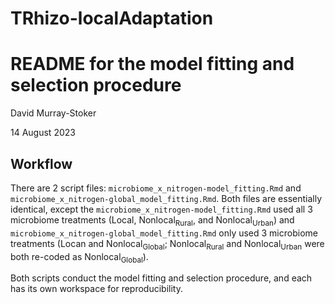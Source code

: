 # TRhizo-localAdaptation


README for the model fitting and selection procedure
================
David Murray-Stoker

14 August 2023



## Workflow

There are 2 script files: `microbiome_x_nitrogen-model_fitting.Rmd` and `microbiome_x_nitrogen-global_model_fitting.Rmd`.
Both files are essentially identical, except the `microbiome_x_nitrogen-model_fitting.Rmd` used all 3 microbiome treatments (Local, Nonlocal<sub>Rural</sub>, and Nonlocal<sub>Urban</sub>) and `microbiome_x_nitrogen-global_model_fitting.Rmd` only used 3 microbiome treatments (Locan and Nonlocal<sub>Global</sub>; Nonlocal<sub>Rural</sub> and Nonlocal<sub>Urban</sub> were both re-coded as Nonlocal<sub>Global</sub>).

Both scripts conduct the model fitting and selection procedure, and each has its own workspace for reproducibility.
